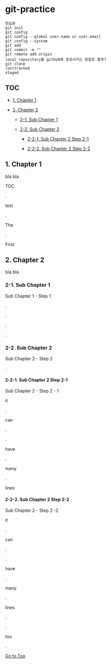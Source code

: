 # git-practice

```
연습용
git init
git config
git config --global user.name or user.email
git config --system
git add
git commit -m ""
git remote add origin
local repository를 github에 생성시키는 방법은 뭘까?
git clone
(un)tracked
staged
```

## TOC
<!--Anchor Link는 대문자도 된다!-->

* [1. Chapter 1](#1-Chapter-1)

* [2. Chapter 2](#2-Chapter-2)

    * [2-1. Sub Chapter 1](#2-1-sUB-cHAPTER-1)
    
    * [2-2. Sub Chapter 2](#2-2-Sub-Chapter-2)
    
        * [2-2-1. Sub Chapter 2 Step 2-1](#2-2-1-Sub-Chapter-2-Step-2-1)
        
        * [2-2-2. Sub Chapter 2 Step 2-2](#2-2-2-Sub-Chapter-2-Step-2-2)

## 1. Chapter 1

bla bla

TOC

.

test

.

The

.

First

## 2. Chapter 2

bla bla

### 2-1. Sub Chapter 1

Sub Chapter 1 - Step 1

.

.

.

.

### 2-2. Sub Chapter 2

Sub Chapter 2 - Step 2

.

#### 2-2-1. Sub Chapter 2 Step 2-1

Sub Chapter 2 - Step 2 - 1

it

.

can

.

.

have

.

many

.

lines

#### 2-2-2. Sub Chapter 2 Step 2-2

Sub Chapter 2 - Step 2 -2

it

.

can

.

.

have

.

many

.

lines

.

.

too

.

[Go to Top](#git-practice)
